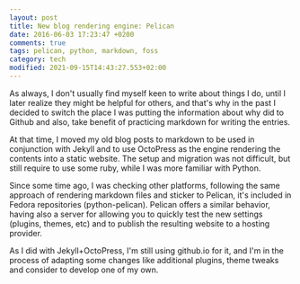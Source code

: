 ```yaml
---
layout: post
title: New blog rendering engine: Pelican
date: 2016-06-03 17:23:47 +0200
comments: true
tags: pelican, python, markdown, foss
category: tech
modified: 2021-09-15T14:43:27.553+02:00
---
```


As always, I don't usually find myself keen to write about things I do, until I later realize they might be helpful for others, and that's why in the past I decided to switch the place I was putting the information about why did to Github and also, take benefit of practicing markdown for writing the entries.

At that time, I moved my old blog posts to markdown to be used in conjunction with Jekyll and to use OctoPress as the engine rendering the contents into a static website. The setup and migration was not difficult, but still require to use some ruby, while I was more familiar with Python.

Since some time ago, I was checking other platforms, following the same approach of rendering markdown files and sticker to Pelican, it's included in Fedora
repositories (python-pelican). Pelican offers a similar behavior, having also a server for allowing you to quickly test the new settings (plugins, themes, etc) and to publish the resulting website to a hosting provider.

As I did with Jekyll+OctoPress, I'm still using github.io for it, and I'm in the process of adapting some changes like additional plugins, theme tweaks and consider to develop one of my own.
